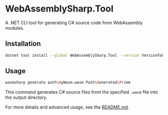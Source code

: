 # WebAssemblySharp.Tool

A .NET CLI tool for generating C# source code from WebAssembly modules.

## Installation

```bash
dotnet tool install --global WebAssemblySharp.Tool --version VersionToUse
```

## Usage

```bash
wasmsharp generate path\myWasm.wasm Path\Generated\Prime
```

This command generates C# source files from the specified `.wasm` file into the output directory.

For more details and advanced usage, see the [README.md](https://github.com/WebAssemblySharp/WebAssemblySharp/).
